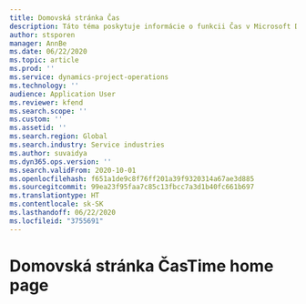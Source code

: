```yaml
---
title: Domovská stránka Čas
description: Táto téma poskytuje informácie o funkcii Čas v Microsoft Dynamics 365 Project Operations.
author: stsporen
manager: AnnBe
ms.date: 06/22/2020
ms.topic: article
ms.prod: ''
ms.service: dynamics-project-operations
ms.technology: ''
audience: Application User
ms.reviewer: kfend
ms.search.scope: ''
ms.custom: ''
ms.assetid: ''
ms.search.region: Global
ms.search.industry: Service industries
ms.author: suvaidya
ms.dyn365.ops.version: ''
ms.search.validFrom: 2020-10-01
ms.openlocfilehash: f651a1de9c8f76ff201a39f9320314a67ae3d885
ms.sourcegitcommit: 99ea23f95faa7c85c13fbcc7a3d1b40fc661b697
ms.translationtype: HT
ms.contentlocale: sk-SK
ms.lasthandoff: 06/22/2020
ms.locfileid: "3755691"
---
```

# <a name="time-home-page"></a><span data-ttu-id="1eeaa-103">Domovská stránka Čas</span><span class="sxs-lookup"><span data-stu-id="1eeaa-103">Time home page</span></span>
